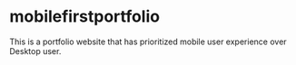 # mobilefirstportfolio
This is a portfolio website that has prioritized mobile user  experience over Desktop user.

